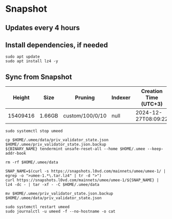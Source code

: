 # Snapshot

## Updates every 4 hours

## Install dependencies, if needed
```
sudo apt update
sudo apt install lz4 -y
```

## Sync from Snapshot
| Height  | Size | Pruning | Indexer | Creation Time (UTC+3) |
| --------- | --------- | --------- | --------- | --------- |
| 15409416  | 1.66GB  | custom/100/0/10 | null | 2024-12-27T08:09:22 |

```
sudo systemctl stop umeed

cp $HOME/.umee/data/priv_validator_state.json $HOME/.umee/priv_validator_state.json.backup
${BINARY_NAME} tendermint unsafe-reset-all --home $HOME/.umee --keep-addr-book

rm -rf $HOME/.umee/data 

SNAP_NAME=$(curl -s https://snapshots.l0vd.com/mainnets/umee/umee-1/ | egrep -o ">umee-1.*\.tar.lz4" | tr -d ">")
curl https://snapshots.l0vd.com/mainnets/umee/umee-1/${SNAP_NAME} | lz4 -dc - | tar -xf - -C $HOME/.umee/data

mv $HOME/.umee/priv_validator_state.json.backup $HOME/.umee/data/priv_validator_state.json

sudo systemctl restart umeed
sudo journalctl -u umeed -f --no-hostname -o cat
```
